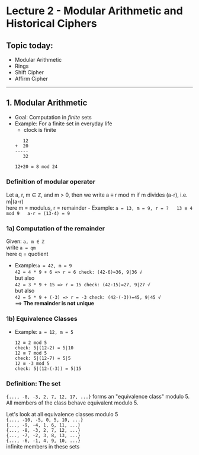 # Lecture 2 - Modular Arithmetic and Historical Ciphers

## Topic today:
* Modular Arithmetic
* Rings
* Shift Cipher
* Affirm Cipher

---

## 1. Modular Arithmetic
* Goal: Computation in *finite* sets
* Example: For a finite set in everyday life
	- clock is finite<br>
	```
	   12
	+  20
	-----
	   32

	12+20 ≡ 8 mod 24
	```
### Definition of modular operator<br>
Let a, r, m ∈ ℤ, and m > 0, then we write a ≡ r mod m if m divides (a-r), i.e. m|(a-r) <br>
here m = modulus, r = remainder
	 - Example: 
	 ```
	 a = 13, m = 9, r = ?  
	 13 ≡ 4 mod 9  
	 a-r = (13-4) = 9
	 ```  
### 1a) Computation of the remainder<br>
Given: ```a, m ∈ ℤ```<br>
write ```a = qm```<br>
here q = quotient<br>
- Example:```a = 42, m = 9```<br>
	  ```
	  42 = 4 * 9 + 6 => r = 6
	  check: (42-6)=36, 9|36 √
	  ```
	  <br>but also<br>
	  ```
	  42 = 3 * 9 + 15 => r = 15
	  check: (42-15)=27, 9|27 √
	  ```
	  <br>but also<br>
	  ```
	  42 = 5 * 9 + (-3) => r = -3
	  check: (42-(-3))=45, 9|45 √
	  ```
<br>==> **The remainder is not unique**
### 1b) Equivalence Classes
- Example: ```a = 12, m = 5```<br>
	```
	12 ≡ 2 mod 5
	check: 5|(12-2) = 5|10
	12 ≡ 7 mod 5
	check: 5|(12-7) = 5|5
	12 ≡ -3 mod 5
	check: 5|(12-(-3)) = 5|15
	```
### Definition: The set
```{..., -8, -3, 2, 7, 12, 17, ...}``` forms an "equivalence class" modulo 5. All members of the class behave equivalent modulo 5.<br>

Let's look at all equivalence classes modulo 5<br>
```{..., -10, -5, 0, 5, 10, ...}```<br>
```{..., -9, -4, 1, 6, 11, ...}```<br>
```{..., -8, -3, 2, 7, 12, ...}```<br>
```{..., -7, -2, 3, 8, 13, ...}```<br>
```{..., -6, -1, 4, 9, 10, ...}```<br>
infinite members in these sets<br>












